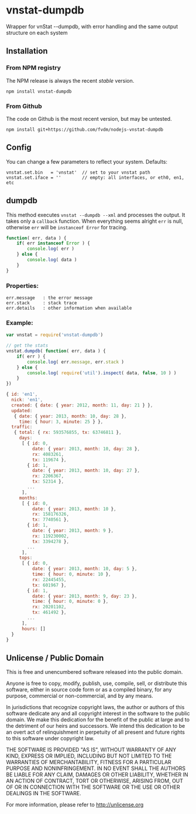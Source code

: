 vnstat-dumpdb
=============


Wrapper for vnStat --dumpdb, with error handling and the same output structure on each system


Installation
------------

### From NPM registry

The NPM release is always the recent *stable* version.

	npm install vnstat-dumpdb


### From Github

The code on Github is the most recent version, but may be untested.

	npm install git+https://github.com/fvdm/nodejs-vnstat-dumpdb


Config
------

You can change a few parameters to reflect your system. Defaults:

	vnstat.set.bin   = 'vnstat'  // set to your vnstat path
	vnstat.set.iface = ''        // empty: all interfaces, or eth0, en1, etc


dumpdb
------

This method executes `vnstat --dumpdb --xml` and processes the output. It takes only a `callback` function. When everything seems alright `err` is null, otherwise `err` will be `instanceof Error` for tracing.

```js
function( err, data ) {
	if( err instanceof Error ) {
		console.log( err )
	} else {
		console.log( data )
	}
}
```


### Properties:

	err.message   : the error message
	err.stack     : stack trace
	err.details   : other information when available


### Example:

```js
var vnstat = require('vnstat-dumpdb')

// get the stats
vnstat.dumpdb( function( err, data ) {
	if( err ) {
		console.log( err.message, err.stack )
	} else {
		console.log( require('util').inspect( data, false, 10 ) )
	}
})
```

```js
{ id: 'en1',
  nick: 'en1',
  created: { date: { year: 2012, month: 11, day: 21 } },
  updated: 
   { date: { year: 2013, month: 10, day: 28 },
     time: { hour: 3, minute: 25 } },
  traffic: 
   { total: { rx: 593576855, tx: 63746811 },
     days: 
      [ { id: 0,
          date: { year: 2013, month: 10, day: 28 },
          rx: 4083261,
          tx: 119674 },
        { id: 1,
          date: { year: 2013, month: 10, day: 27 },
          rx: 2206367,
          tx: 52314 },
        ...
      ],
     months: 
      [ { id: 0,
          date: { year: 2013, month: 10 },
          rx: 158176326,
          tx: 7740561 },
        { id: 1,
          date: { year: 2013, month: 9 },
          rx: 119230002,
          tx: 3394278 },
        ...
      ],
     tops: 
      [ { id: 0,
          date: { year: 2013, month: 10, day: 5 },
          time: { hour: 0, minute: 10 },
          rx: 22445455,
          tx: 601967 },
        { id: 1,
          date: { year: 2013, month: 9, day: 23 },
          time: { hour: 0, minute: 0 },
          rx: 20201102,
          tx: 461492 },
        ...
      ],
      hours: []
  }
}
```


Unlicense / Public Domain
-------------------------

This is free and unencumbered software released into the public domain.

Anyone is free to copy, modify, publish, use, compile, sell, or
distribute this software, either in source code form or as a compiled
binary, for any purpose, commercial or non-commercial, and by any
means.

In jurisdictions that recognize copyright laws, the author or authors
of this software dedicate any and all copyright interest in the
software to the public domain. We make this dedication for the benefit
of the public at large and to the detriment of our heirs and
successors. We intend this dedication to be an overt act of
relinquishment in perpetuity of all present and future rights to this
software under copyright law.

THE SOFTWARE IS PROVIDED "AS IS", WITHOUT WARRANTY OF ANY KIND,
EXPRESS OR IMPLIED, INCLUDING BUT NOT LIMITED TO THE WARRANTIES OF
MERCHANTABILITY, FITNESS FOR A PARTICULAR PURPOSE AND NONINFRINGEMENT.
IN NO EVENT SHALL THE AUTHORS BE LIABLE FOR ANY CLAIM, DAMAGES OR
OTHER LIABILITY, WHETHER IN AN ACTION OF CONTRACT, TORT OR OTHERWISE,
ARISING FROM, OUT OF OR IN CONNECTION WITH THE SOFTWARE OR THE USE OR
OTHER DEALINGS IN THE SOFTWARE.

For more information, please refer to <http://unlicense.org>
